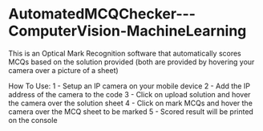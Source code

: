 # AutomatedMCQChecker---ComputerVision-MachineLearning

This is an Optical Mark Recognition software that automatically scores MCQs based on the solution provided (both are provided by hovering your camera over a picture of a sheet)

How To Use:
1 - Setup an IP camera on your mobile device
2 - Add the IP address of the camera to the code
3 - Click on upload solution and hover the camera over the solution sheet
4 - Click on mark MCQs and hover the camera over the MCQ sheet to be marked
5 - Scored result will be printed on the console
